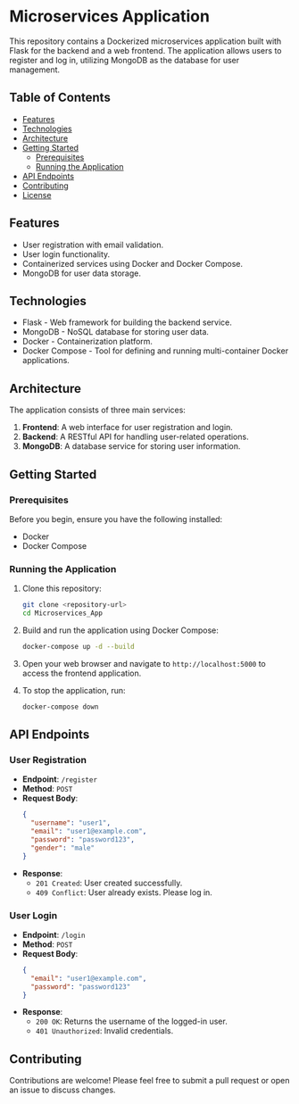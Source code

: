 # Microservices Application

This repository contains a Dockerized microservices application built with Flask for the backend and a web frontend. The application allows users to register and log in, utilizing MongoDB as the database for user management.

## Table of Contents

- [Features](#features)
- [Technologies](#technologies)
- [Architecture](#architecture)
- [Getting Started](#getting-started)
  - [Prerequisites](#prerequisites)
  - [Running the Application](#running-the-application)
- [API Endpoints](#api-endpoints)
- [Contributing](#contributing)
- [License](#license)

## Features

- User registration with email validation.
- User login functionality.
- Containerized services using Docker and Docker Compose.
- MongoDB for user data storage.

## Technologies

- Flask - Web framework for building the backend service.
- MongoDB - NoSQL database for storing user data.
- Docker - Containerization platform.
- Docker Compose - Tool for defining and running multi-container Docker applications.

## Architecture

The application consists of three main services:

1. **Frontend**: A web interface for user registration and login.
2. **Backend**: A RESTful API for handling user-related operations.
3. **MongoDB**: A database service for storing user information.

## Getting Started

### Prerequisites

Before you begin, ensure you have the following installed:

- Docker
- Docker Compose

### Running the Application

1. Clone this repository:

   ```bash
   git clone <repository-url>
   cd Microservices_App
   ```

2. Build and run the application using Docker Compose:

   ```bash
   docker-compose up -d --build
   ```

3. Open your web browser and navigate to `http://localhost:5000` to access the frontend application.

4. To stop the application, run:

   ```bash
   docker-compose down
   ```

## API Endpoints

### User Registration

- **Endpoint**: `/register`
- **Method**: `POST`
- **Request Body**:
  ```json
  {
    "username": "user1",
    "email": "user1@example.com",
    "password": "password123",
    "gender": "male"
  }
  ```
- **Response**:
  - `201 Created`: User created successfully.
  - `409 Conflict`: User already exists. Please log in.

### User Login

- **Endpoint**: `/login`
- **Method**: `POST`
- **Request Body**:
  ```json
  {
    "email": "user1@example.com",
    "password": "password123"
  }
  ```
- **Response**:
  - `200 OK`: Returns the username of the logged-in user.
  - `401 Unauthorized`: Invalid credentials.

## Contributing

Contributions are welcome! Please feel free to submit a pull request or open an issue to discuss changes.

